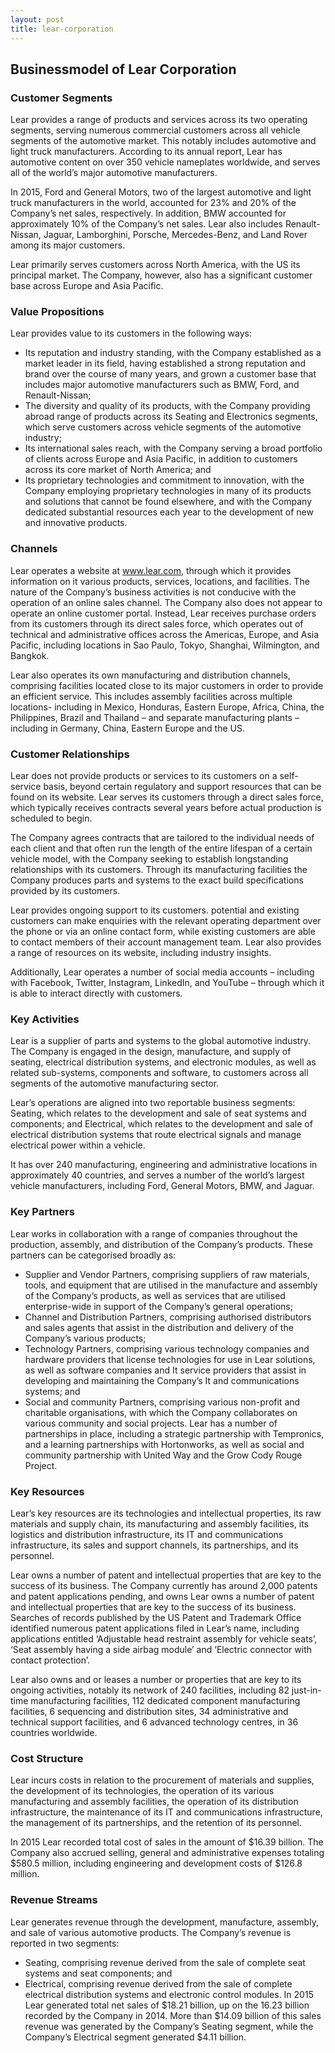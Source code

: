 ```yaml
---
layout: post
title: lear-corporation
---
```


Businessmodel of Lear Corporation
----------------------------------

### Customer Segments

Lear provides a range of products and services across its two operating segments, serving numerous commercial customers across all vehicle segments of the automotive market. This notably includes automotive and light truck manufacturers. According to its annual report, Lear has automotive content on over 350 vehicle nameplates worldwide, and serves all of the world’s major automotive manufacturers.

In 2015, Ford and General Motors, two of the largest automotive and light truck manufacturers in the world, accounted for 23% and 20% of the Company’s net sales, respectively. In addition, BMW accounted for approximately 10% of the Company’s net sales. Lear also includes Renault- Nissan, Jaguar, Lamborghini, Porsche, Mercedes-Benz, and Land Rover among its major customers.

Lear primarily serves customers across North America, with the US its principal market. The Company, however, also has a significant customer base across Europe and Asia Pacific.

### Value Propositions

Lear provides value to its customers in the following ways:

 * Its reputation and industry standing, with the Company established as a market leader in its field, having established a strong reputation and brand over the course of many years, and grown a customer base that includes major automotive manufacturers such as BMW, Ford, and Renault-Nissan;
* The diversity and quality of its products, with the Company providing abroad range of products across its Seating and Electronics segments, which serve customers across vehicle segments of the automotive industry;
* Its international sales reach, with the Company serving a broad portfolio of clients across Europe and Asia Pacific, in addition to customers across its core market of North America; and
* Its proprietary technologies and commitment to innovation, with the Company employing proprietary technologies in many of its products and solutions that cannot be found elsewhere, and with the Company dedicated substantial resources each year to the development of new and innovative products.
 ### Channels

Lear operates a website at www.lear.com, through which it provides information on it various products, services, locations, and facilities. The nature of the Company’s business activities is not conducive with the operation of an online sales channel. The Company also does not appear to operate an online customer portal. Instead, Lear receives purchase orders from its customers through its direct sales force, which operates out of technical and administrative offices across the Americas, Europe, and Asia Pacific, including locations in Sao Paulo, Tokyo, Shanghai, Wilmington, and Bangkok.

Lear also operates its own manufacturing and distribution channels, comprising facilities located close to its major customers in order to provide an efficient service. This includes assembly facilities across multiple locations- including in Mexico, Honduras, Eastern Europe, Africa, China, the Philippines, Brazil and Thailand – and separate manufacturing plants – including in Germany, China, Eastern Europe and the US.

### Customer Relationships

Lear does not provide products or services to its customers on a self-service basis, beyond certain regulatory and support resources that can be found on its website. Lear serves its customers through a direct sales force, which typically receives contracts several years before actual production is scheduled to begin.

The Company agrees contracts that are tailored to the individual needs of each client and that often run the length of the entire lifespan of a certain vehicle model, with the Company seeking to establish longstanding relationships with its customers. Through its manufacturing facilities the Company produces parts and systems to the exact build specifications provided by its customers.

Lear provides ongoing support to its customers. potential and existing customers can make enquiries with the relevant operating department over the phone or via an online contact form, while existing customers are able to contact members of their account management team. Lear also provides a range of resources on its website, including industry insights.

Additionally, Lear operates a number of social media accounts – including with Facebook, Twitter, Instagram, LinkedIn, and YouTube – through which it is able to interact directly with customers.

### Key Activities

Lear is a supplier of parts and systems to the global automotive industry. The Company is engaged in the design, manufacture, and supply of seating, electrical distribution systems, and electronic modules, as well as related sub-systems, components and software, to customers across all segments of the automotive manufacturing sector.

Lear’s operations are aligned into two reportable business segments: Seating, which relates to the development and sale of seat systems and components; and Electrical, which relates to the development and sale of electrical distribution systems that route electrical signals and manage electrical power within a vehicle.

It has over 240 manufacturing, engineering and administrative locations in approximately 40 countries, and serves a number of the world’s largest vehicle manufacturers, including Ford, General Motors, BMW, and Jaguar.

### Key Partners

Lear works in collaboration with a range of companies throughout the production, assembly, and distribution of the Company’s products. These partners can be categorised broadly as:

 * Supplier and Vendor Partners, comprising suppliers of raw materials, tools, and equipment that are utilised in the manufacture and assembly of the Company’s products, as well as services that are utilised enterprise-wide in support of the Company’s general operations;
* Channel and Distribution Partners, comprising authorised distributors and sales agents that assist in the distribution and delivery of the Company’s various products;
* Technology Partners, comprising various technology companies and hardware providers that license technologies for use in Lear solutions, as well as software companies and It service providers that assist in developing and maintaining the Company’s It and communications systems; and
* Social and community Partners, comprising various non-profit and charitable organisations, with which the Company collaborates on various community and social projects.
 Lear has a number of partnerships in place, including a strategic partnership with Tempronics, and a learning partnerships with Hortonworks, as well as social and community partnership with United Way and the Grow Cody Rouge Project.

### Key Resources

Lear’s key resources are its technologies and intellectual properties, its raw materials and supply chain, its manufacturing and assembly facilities, its logistics and distribution infrastructure, its IT and communications infrastructure, its sales and support channels, its partnerships, and its personnel.

Lear owns a number of patent and intellectual properties that are key to the success of its business. The Company currently has around 2,000 patents and patent applications pending, and owns Lear owns a number of patent and intellectual properties that are key to the success of its business. Searches of records published by the US Patent and Trademark Office identified numerous patent applications filed in Lear’s name, including applications entitled ‘Adjustable head restraint assembly for vehicle seats’, ‘Seat assembly having a side airbag module’ and ‘Electric connector with contact protection’.

Lear also owns and or leases a number or properties that are key to its ongoing activities, notably its network of 240 facilities, including 82 just-in-time manufacturing facilities, 112 dedicated component manufacturing facilities, 6 sequencing and distribution sites, 34 administrative and technical support facilities, and 6 advanced technology centres, in 36 countries worldwide.

### Cost Structure

Lear incurs costs in relation to the procurement of materials and supplies, the development of its technologies, the operation of its various manufacturing and assembly facilities, the operation of its distribution infrastructure, the maintenance of its IT and communications infrastructure, the management of its partnerships, and the retention of its personnel.

In 2015 Lear recorded total cost of sales in the amount of $16.39 billion. The Company also accrued selling, general and administrative expenses totaling $580.5 million, including engineering and development costs of $126.8 million.

### Revenue Streams

Lear generates revenue through the development, manufacture, assembly, and sale of various automotive products. The Company’s revenue is reported in two segments:

 * Seating, comprising revenue derived from the sale of complete seat systems and seat components; and
* Electrical, comprising revenue derived from the sale of complete electrical distribution systems and electronic control modules.
 In 2015 Lear generated total net sales of $18.21 billion, up on the 16.23 billion recorded by the Company in 2014. More than $14.09 billion of this sales revenue was generated by the Company’s Seating segment, while the Company’s Electrical segment generated $4.11 billion.
